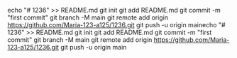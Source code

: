echo "# 1236" >> README.md
git init
git add README.md
git commit -m "first commit"
git branch -M main
git remote add origin https://github.com/Maria-123-a125/1236.git
git push -u origin mainecho "# 1236" >> README.md
git init
git add README.md
git commit -m "first commit"
git branch -M main
git remote add origin https://github.com/Maria-123-a125/1236.git
git push -u origin main
